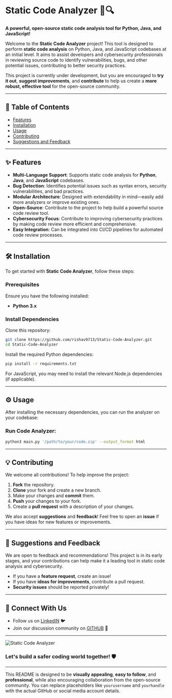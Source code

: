 

# Static Code Analyzer 🚀🔍

**A powerful, open-source static code analysis tool for Python, Java, and JavaScript!**

Welcome to the **Static Code Analyzer** project! This tool is designed to perform **static code analysis** on Python, Java, and JavaScript codebases at an initial level. It aims to assist developers and cybersecurity professionals in reviewing source code to identify vulnerabilities, bugs, and other potential issues, contributing to better security practices.

This project is currently under development, but you are encouraged to **try it out**, **suggest improvements**, and **contribute** to help us create a **more robust, effective tool** for the open-source community.

---

## 📜 Table of Contents

- [Features](#Features)
- [Installation](#installation)
- [Usage](#usage)
- [Contributing](#contributing)
- [Suggestions and Feedback](#suggestions-and-feedback)

---

## ✨ Features

- **Multi-Language Support**: Supports static code analysis for **Python**, **Java**, and **JavaScript** codebases.
- **Bug Detection**: Identifies potential issues such as syntax errors, security vulnerabilities, and bad practices.
- **Modular Architecture**: Designed with extendability in mind—easily add more analyzers or improve existing ones.
- **Open-Source**: Contribute to the project to help build a powerful source code review tool.
- **Cybersecurity Focus**: Contribute to improving cybersecurity practices by making code review more efficient and comprehensive.
- **Easy Integration**: Can be integrated into CI/CD pipelines for automated code review processes.

---

## 🛠️ Installation

To get started with **Static Code Analyzer**, follow these steps:

### Prerequisites

Ensure you have the following installed:

- **Python 3.x**

### Install Dependencies

Clone this repository:

```bash
git clone https://github.com/rishav9713/Static-Code-Analyzer.git
cd Static-Code-Analyzer
```

Install the required Python dependencies:

```bash
pip install -r requirements.txt
```

For JavaScript, you may need to install the relevant Node.js dependencies (if applicable).

---

## ⚙️ Usage

After installing the necessary dependencies, you can run the analyzer on your codebase:

### Run Code Analyzer:

```bash
python3 main.py '/path/to/your/code.zip' --output_format html
```

---

## 💡 Contributing

We welcome all contributions! To help improve the project:

1. **Fork** the repository.
2. **Clone** your fork and create a new branch.
3. Make your changes and **commit** them.
4. **Push** your changes to your fork.
5. Create a **pull request** with a description of your changes.

We also accept **suggestions** and **feedback**! Feel free to open an **issue** if you have ideas for new features or improvements.

---

## 💬 Suggestions and Feedback

We are open to feedback and recommendations! This project is in its early stages, and your contributions can help make it a leading tool in static code analysis and cybersecurity.

- If you have a **feature request**, create an issue!
- If you have **ideas for improvements**, contribute a pull request.
- **Security issues** should be reported privately!

---

## 🔗 Connect With Us

- Follow us on [LinkedIN](https://www.linkedin.com/in/rishav-kumar-b64298162/) 🐦
- Join our discussion community on [GITHUB](https://github.com/rishav9713/Static-Code-Analyzer/discussions) 💬

---

![Static Code Analyzer](https://img.icons8.com/ios/452/code.png)

### Let's build a safer coding world together! 🛡️

---

This README is designed to be **visually appealing**, **easy to follow**, and **professional**, while also encouraging collaboration from the open-source community. You can replace placeholders like `yourusername` and `yourhandle` with the actual GitHub or social media account details.
